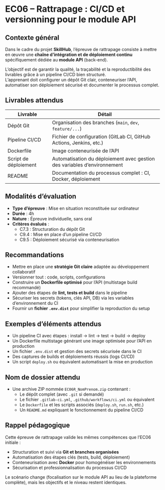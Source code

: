 # EC06 – Rattrapage : CI/CD et versionning pour le module API

## Contexte général

Dans le cadre du projet **SkillHub**, l’épreuve de rattrapage consiste à mettre en œuvre une **chaîne d’intégration et
de déploiement continu** spécifiquement dédiée au **module API** (back-end).

L’objectif est de garantir la qualité, la traçabilité et la reproductibilité des livrables grâce à un pipeline CI/CD
bien structuré.  
L’apprenant doit configurer un dépôt Git clair, conteneuriser l’API, automatiser son déploiement sécurisé et documenter
le processus complet.

## Livrables attendus

| Livrable              | Détail                                                                   |
|-----------------------|--------------------------------------------------------------------------|
| Dépôt Git             | Organisation des branches (`main`, `dev`, `feature/...`)                 |
| Pipeline CI/CD        | Fichier de configuration (GitLab CI, GitHub Actions, Jenkins, etc.)      |
| Dockerfile            | Image conteneurisée de l’API                                             |
| Script de déploiement | Automatisation du déploiement avec gestion des variables d’environnement |
| README                | Documentation du processus complet : CI, Docker, déploiement             |

## Modalités d’évaluation

- **Type d’épreuve** : Mise en situation reconstituée sur ordinateur
- **Durée** : 4h
- **Nature** : Épreuve individuelle, sans oral
- **Critères évalués** :
    - C7.3 : Structuration du dépôt Git
    - C9.4 : Mise en place d’un pipeline CI/CD
    - C9.5 : Déploiement sécurisé via conteneurisation

## Recommandations

- Mettre en place une **stratégie Git claire** adaptée au développement collaboratif
- Versionner tout : code, scripts, configurations
- Construire un **Dockerfile optimisé** pour l’API (multistage build recommandé)
- Ajouter des étapes de **lint, tests et build** dans le pipeline
- Sécuriser les secrets (tokens, clés API, DB) via les variables d’environnement du CI
- Fournir un **fichier `.env.dist`** pour simplifier la reproduction du setup

## Exemples d’éléments attendus

- Un pipeline CI avec étapes : install → lint → test → build → deploy
- Un Dockerfile multistage générant une image optimisée pour l’API en production
- Un fichier `.env.dist` et gestion des secrets sécurisée dans le CI
- Des captures de builds et déploiements réussis (logs CI/CD)
- Un script `deploy.sh` ou équivalent automatisant la mise en production

## Nom de dossier attendu

- Une archive ZIP nommée `EC06R_NomPrenom.zip` contenant :
    - Le dépôt complet (avec `.git` si demandé)
    - Le fichier `.gitlab-ci.yml`, `.github/workflows/ci.yml` ou équivalent
    - Le `Dockerfile` et les scripts associés (`deploy.sh`, `run.sh`, etc.)
    - Un `README.md` expliquant le fonctionnement du pipeline CI/CD

## Rappel pédagogique

Cette épreuve de rattrapage valide les mêmes compétences que l’EC06 initiale :

- Structuration et suivi via **Git et branches organisées**
- Automatisation des étapes clés (tests, build, déploiement)
- Conteneurisation avec **Docker** pour homogénéiser les environnements
- Sécurisation et professionnalisation du processus CI/CD

Le scénario change (focalisation sur le module API au lieu de la plateforme complète), mais les objectifs et le niveau
restent identiques.

